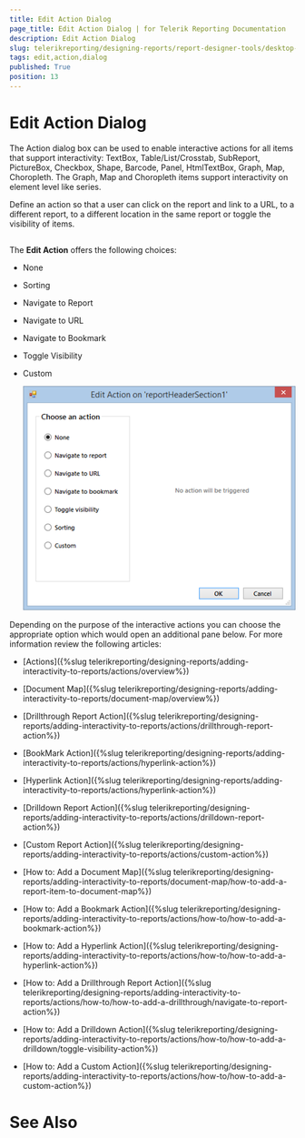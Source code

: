 ```yaml
---
title: Edit Action Dialog
page_title: Edit Action Dialog | for Telerik Reporting Documentation
description: Edit Action Dialog
slug: telerikreporting/designing-reports/report-designer-tools/desktop-designers/tools/edit-action-dialog
tags: edit,action,dialog
published: True
position: 13
---
```


# Edit Action Dialog



The Action dialog box can be used to enable interactive actions for all items that support interactivity:         TextBox, Table/List/Crosstab, SubReport, PictureBox, Checkbox, Shape, Barcode, Panel, HtmlTextBox, Graph, Map, Choropleth.         The Graph, Map and Choropleth items support interactivity on element level like series.       

Define an action so that a user can click on the report and link to a URL, to a different report, to a different         location in the same report or toggle the visibility of items.       

## 

The __Edit Action__ offers the following choices:         

* None             

* Sorting             

* Navigate to Report             

* Navigate to URL             

* Navigate to Bookmark             

* Toggle Visibility             

* Custom               

  ![Edit Action Dialog](images/UI/EditActionDialog.png)

Depending on the purpose of the interactive actions you can choose the appropriate option which would open an additional pane below.           For more information review the following articles:         

* [Actions]({%slug telerikreporting/designing-reports/adding-interactivity-to-reports/actions/overview%})

* [Document Map]({%slug telerikreporting/designing-reports/adding-interactivity-to-reports/document-map/overview%})

* [Drillthrough Report Action]({%slug telerikreporting/designing-reports/adding-interactivity-to-reports/actions/drillthrough-report-action%})

* [BookMark Action]({%slug telerikreporting/designing-reports/adding-interactivity-to-reports/actions/hyperlink-action%})

* [Hyperlink Action]({%slug telerikreporting/designing-reports/adding-interactivity-to-reports/actions/hyperlink-action%})

* [Drilldown Report Action]({%slug telerikreporting/designing-reports/adding-interactivity-to-reports/actions/drilldown-report-action%})

* [Custom Report Action]({%slug telerikreporting/designing-reports/adding-interactivity-to-reports/actions/custom-action%})

* [How to: Add a Document Map]({%slug telerikreporting/designing-reports/adding-interactivity-to-reports/document-map/how-to-add-a-report-item-to-document-map%})

* [How to: Add a Bookmark Action]({%slug telerikreporting/designing-reports/adding-interactivity-to-reports/actions/how-to/how-to-add-a-bookmark-action%})

* [How to: Add a Hyperlink Action]({%slug telerikreporting/designing-reports/adding-interactivity-to-reports/actions/how-to/how-to-add-a-hyperlink-action%})

* [How to: Add a Drillthrough Report Action]({%slug telerikreporting/designing-reports/adding-interactivity-to-reports/actions/how-to/how-to-add-a-drillthrough/navigate-to-report-action%})

* [How to: Add a Drilldown Action]({%slug telerikreporting/designing-reports/adding-interactivity-to-reports/actions/how-to/how-to-add-a-drilldown/toggle-visibility-action%})

* [How to: Add a Custom Action]({%slug telerikreporting/designing-reports/adding-interactivity-to-reports/actions/how-to/how-to-add-a-custom-action%})

# See Also

